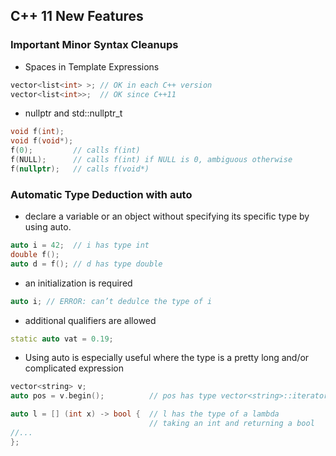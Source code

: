 ## C++ 11 New Features

### Important Minor Syntax Cleanups
* Spaces in Template Expressions
```cpp
vector<list<int> >; // OK in each C++ version
vector<list<int>>;  // OK since C++11
```

* nullptr and std::nullptr_t
```cpp
void f(int);
void f(void*);
f(0);         // calls f(int)
f(NULL);      // calls f(int) if NULL is 0, ambiguous otherwise
f(nullptr);   // calls f(void*)
```
### Automatic Type Deduction with auto
* declare a variable or an object without specifying its specific type by using auto.
```cpp
auto i = 42;  // i has type int
double f();
auto d = f(); // d has type double
```

* an initialization is required
```cpp
auto i; // ERROR: can’t dedulce the type of i
```

* additional qualifiers are allowed
```cpp
static auto vat = 0.19;
```

* Using auto is especially useful where the type is a pretty long and/or complicated expression
```cpp
vector<string> v;
auto pos = v.begin();          // pos has type vector<string>::iterator

auto l = [] (int x) -> bool {  // l has the type of a lambda 
                               // taking an int and returning a bool
//...
};
``` 


